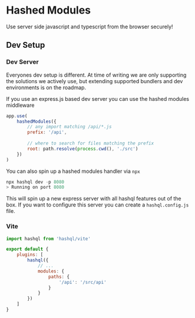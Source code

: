 # Hashed Modules

Use server side javascript and typescript from the browser securely!

## Dev Setup

### Dev Server

Everyones dev setup is different.  At time of writing we are only supporting the solutions we actively use, but extending supported bundlers and dev environments is on the roadmap.

If you use an express.js based dev server you can use the hashed modules middleware

```js
app.use(
    hashedModules({
        // any import matching /api/*.js
        prefix: '/api',
        
        // where to search for files matching the prefix
        root: path.resolve(process.cwd(), './src')
    })
)
```

You can also spin up a hashed modules handler via `npx`

```js
npx hashql dev -p 8080
> Running on port 8080
```

This will spin up a new express server with all hashql features out of the box.  If you want to configure this server you can create a `hashql.config.js` file.

### Vite

```js
import hashql from 'hashql/vite'

export default {
    plugins: [
        hashql({
            // ...
            modules: {
                paths: {
                    '/api': '/src/api'
                }
            }
        })
    ]
}
```